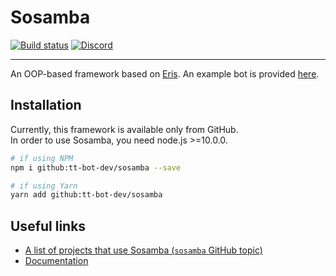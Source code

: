 # Sosamba
[![Build status][azp badge]][azp] [![Discord][discord shield]][discord invite]
<hr>

An OOP-based framework based on [Eris]. An example bot is provided [here](https://github.com/tt-bot-dev/sosamba/tree/master/example).

## Installation
Currently, this framework is available only from GitHub.  
In order to use Sosamba, you need node.js \>=10.0.0.
```sh
# if using NPM
npm i github:tt-bot-dev/sosamba --save

# if using Yarn
yarn add github:tt-bot-dev/sosamba
```

## Useful links
- [A list of projects that use Sosamba (`sosamba` GitHub topic)](https://github.com/topics/sosamba)
- [Documentation][docs]

[azp badge]: https://github.com/tt-bot-dev/sosamba/workflows/docs/badge.svg
[azp]: https://github.com/tt-bot-dev/sosamba/actions
[docs]: https://tt-bot-dev.github.io/sosamba
[Eris]: https://github.com/abalabahaha/eris
[discord shield]: https://discordapp.com/api/guilds/195865382039453697/widget.png?style=shield
[discord invite]: https://discord.gg/pGN5dMq
